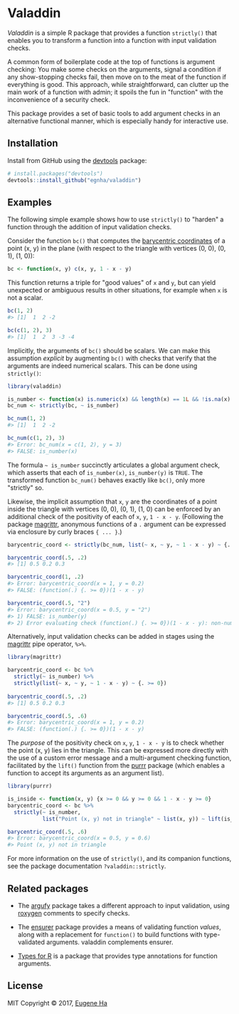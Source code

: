 # Valaddin

*Valaddin* is a simple R package that provides a function `strictly()` that 
enables you to transform a function into a function with input validation 
checks.

A common form of boilerplate code at the top of functions is argument checking:
You make some checks on the arguments, signal a condition if any show-stopping
checks fail, then move on to the meat of the function if everything is good.
This approach, while straightforward, can clutter up the main work of a function
with admin; it spoils the fun in "function" with the inconvenience of a
security check.

This package provides a set of basic tools to add argument checks in an 
alternative functional manner, which is especially handy for interactive use.

## Installation

Install from GitHub using the [devtools](https://github.com/hadley/devtools)
package:

```R
# install.packages("devtools")
devtools::install_github("egnha/valaddin")
```

## Examples

The following simple example shows how to use `strictly()` to "harden" a 
function through the addition of input validation checks.

Consider the function `bc()` that computes the [barycentric 
coordinates](https://en.wikipedia.org/wiki/Barycentric_coordinate_system) of a 
point (x, y) in the plane (with respect to the triangle with vertices (0, 0), 
(0, 1), (1, 0)):

```R
bc <- function(x, y) c(x, y, 1 - x - y)
```

This function returns a triple for "good values" of `x` and `y`, but can yield 
unexpected or ambiguous results in other situations, for example when `x` is not
a scalar.

```R
bc(1, 2)
#> [1]  1  2 -2

bc(c(1, 2), 3)
#> [1]  1  2  3 -3 -4
```

Implicitly, the arguments of `bc()` should be scalars. We can make this 
assumption *explicit* by augmenting `bc()` with checks that verify that the
arguments are indeed numerical scalars. This can be done using `strictly()`:

```R
library(valaddin)

is_number <- function(x) is.numeric(x) && length(x) == 1L && !is.na(x)
bc_num <- strictly(bc, ~ is_number)

bc_num(1, 2)
#> [1]  1  2 -2

bc_num(c(1, 2), 3)
#> Error: bc_num(x = c(1, 2), y = 3)
#> FALSE: is_number(x)
```
The formula `~ is_number` succinctly articulates a global argument check, which 
asserts that each of `is_number(x)`, `is_number(y)` is `TRUE`. The transformed 
function `bc_num()` behaves exactly like `bc()`, only more "strictly" so.

Likewise, the implicit assumption that `x`, `y` are the coordinates of a point 
inside the triangle with vertices (0, 0), (0, 1), (1, 0) can be enforced by an 
additional check of the positivity of each of `x`, `y`, `1 - x - y`. (Following
the package [magrittr](https://github.com/tidyverse/magrittr), anonymous
functions of a `.` argument can be expressed via enclosure by curly braces
`{ ... }`.)

```R
barycentric_coord <- strictly(bc_num, list(~ x, ~ y, ~ 1 - x - y) ~ {. >= 0})

barycentric_coord(.5, .2)
#> [1] 0.5 0.2 0.3

barycentric_coord(1, .2)
#> Error: barycentric_coord(x = 1, y = 0.2)
#> FALSE: (function(.) {. >= 0})(1 - x - y)

barycentric_coord(.5, "2")
#> Error: barycentric_coord(x = 0.5, y = "2")
#> 1) FALSE: is_number(y)
#> 2) Error evaluating check (function(.) {. >= 0})(1 - x - y): non-numeric argument to binary operator
```

Alternatively, input validation checks can be added in stages using the
[magrittr](https://github.com/tidyverse/magrittr) pipe operator, `%>%`.

```R
library(magrittr)

barycentric_coord <- bc %>%
  strictly(~ is_number) %>%
  strictly(list(~ x, ~ y, ~ 1 - x - y) ~ {. >= 0})
  
barycentric_coord(.5, .2)
#> [1] 0.5 0.2 0.3

barycentric_coord(.5, .6)
#> Error: barycentric_coord(x = 1, y = 0.2)
#> FALSE: (function(.) {. >= 0})(1 - x - y)
```

The *purpose* of the positivity check on `x`, `y`, `1 - x - y` is to check 
whether the point (x, y) lies in the triangle. This can be expressed more 
directly with the use of a custom error message and a multi-argument checking
function, facilitated by the `lift()` function from the
[purrr](https://github.com/hadley/purrr) package (which enables a function to
accept its arguments as an argument list).

```R
library(purrr)

is_inside <- function(x, y) {x >= 0 && y >= 0 && 1 - x - y >= 0}
barycentric_coord <- bc %>%
  strictly(~ is_number,
           list("Point (x, y) not in triangle" ~ list(x, y)) ~ lift(is_inside))

barycentric_coord(.5, .6)
#> Error: barycentric_coord(x = 0.5, y = 0.6)
#> Point (x, y) not in triangle
```

For more information on the use of `strictly()`, and its companion functions,
see the package documentation `?valaddin::strictly`.

## Related packages

* The [argufy](https://github.com/gaborcsardi/argufy) package takes a different 
approach to input validation, using
[roxygen](https://github.com/klutometis/roxygen) comments to specify checks.

* The [ensurer](https://github.com/smbache/ensurer) package provides a means of 
validating function _values_, along with a replacement for `function()` to build
functions with type-validated arguments. valaddin complements ensurer.

* [Types for R](https://github.com/jimhester/types) is a package that provides 
type annotations for function arguments.

## License

MIT Copyright © 2017, [Eugene Ha](https://github.com/egnha)
